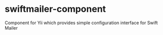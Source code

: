 swiftmailer-component
=====================

Component for Yii which provides simple configuration interface for Swift Mailer
